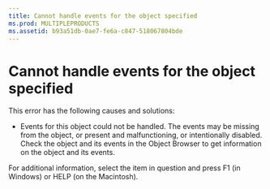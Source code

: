 ```yaml
---
title: Cannot handle events for the object specified
ms.prod: MULTIPLEPRODUCTS
ms.assetid: b93a51db-0ae7-fe6a-c847-518067804bde
---
```



# Cannot handle events for the object specified

This error has the following causes and solutions:



- Events for this object could not be handled. The events may be missing from the object, or present and malfunctioning, or intentionally disabled. Check the object and its events in the Object Browser to get information on the object and its events.
    

For additional information, select the item in question and press F1 (in Windows) or HELP (on the Macintosh).

